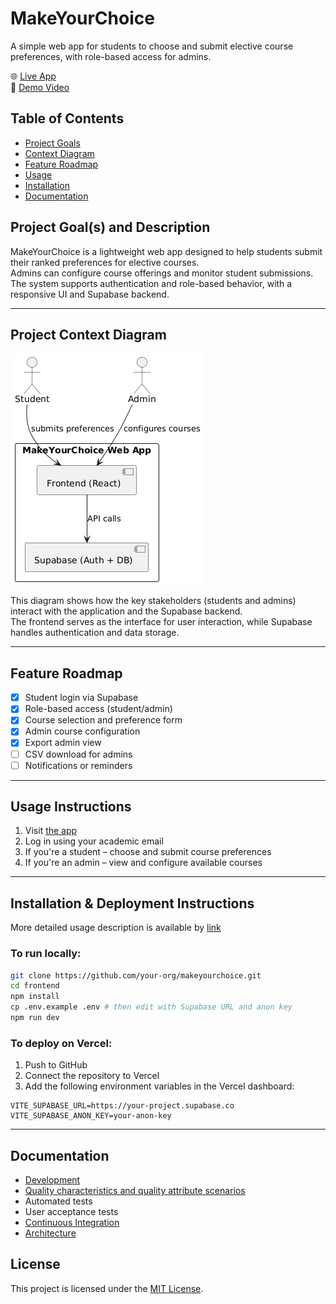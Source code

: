 <!-- markdownlint-disable MD033 -->
<!-- Enable Mermaid.js rendering -->

# MakeYourChoice

A simple web app for students to choose and submit elective course preferences, with role-based access for admins.

🌐 [Live App](https://make-your-choice.vercel.app/)  
🎥 [Demo Video](https://drive.google.com/file/d/1MkOZ9z9mcfuEWGdAVP8uHnFERsFKT8gH/view?usp=sharing) <!-- или написать "coming soon" -->

## Table of Contents

- [Project Goals](#project-goals-and-description)
- [Context Diagram](#project-context-diagram)
- [Feature Roadmap](#feature-roadmap)
- [Usage](#usage-instructions)
- [Installation](#installation--deployment-instructions)
- [Documentation](#documentation)


## Project Goal(s) and Description

MakeYourChoice is a lightweight web app designed to help students submit their ranked preferences for elective courses.  
Admins can configure course offerings and monitor student submissions.  
The system supports authentication and role-based behavior, with a responsive UI and Supabase backend.

---

##  Project Context Diagram

![Context Diagram](docs/context.png)

This diagram shows how the key stakeholders (students and admins) interact with the application and the Supabase backend.  
The frontend serves as the interface for user interaction, while Supabase handles authentication and data storage.

---

## Feature Roadmap

- [x] Student login via Supabase
- [x] Role-based access (student/admin)
- [x] Course selection and preference form
- [x] Admin course configuration
- [x] Export admin view
- [ ] CSV download for admins
- [ ] Notifications or reminders

---

##  Usage Instructions

1. Visit [the app](https://your-app.vercel.app)
2. Log in using your academic email
3. If you're a student – choose and submit course preferences
4. If you're an admin – view and configure available courses

---

## Installation & Deployment Instructions

More detailed usage description is available by [link](docs/usage/usage_detailed.md)

### To run locally:

```bash
git clone https://github.com/your-org/makeyourchoice.git
cd frontend
npm install
cp .env.example .env # then edit with Supabase URL and anon key
npm run dev
```

### To deploy on Vercel:

1. Push to GitHub
2. Connect the repository to Vercel
3. Add the following environment variables in the Vercel dashboard:

```env
VITE_SUPABASE_URL=https://your-project.supabase.co
VITE_SUPABASE_ANON_KEY=your-anon-key
```
---
## Documentation
- [Development](docs/CONTRIBUTING.md)
- [Quality characteristics and quality attribute scenarios](docs/quality-attributes/quality-attribute-scenarios.md)
- Automated tests
- User acceptance tests
- [Continuous Integration](docs/automation/continuous-integration.md)
- [Architecture](docs/architecture/architecture.md)

## License

This project is licensed under the [MIT License](LICENSE).

